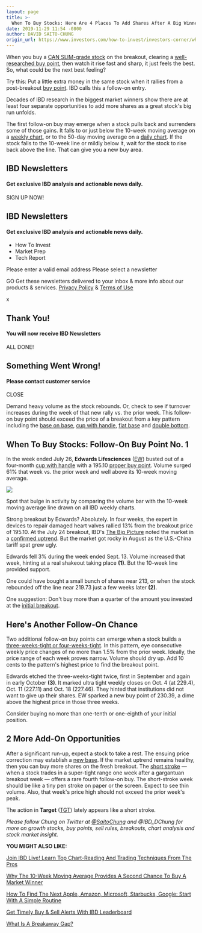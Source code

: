 ```yaml
---
layout: page
title: >-
  When To Buy Stocks: Here Are 4 Places To Add Shares After A Big Winner Breaks Out
date: 2019-11-29 11:54 -0800
author: DAVID SAITO-CHUNG
origin_url: https://www.investors.com/how-to-invest/investors-corner/when-to-buy-stocks-here-are-4-places-to-add-shares-after-big-winner-breaks-out/
---
```


When you buy a [CAN SLIM-grade stock](https://www.investors.com/ibd-university/can-slim/) on the breakout, clearing a [well-researched buy point](https://www.investors.com/how-to-invest/investors-corner/chart-reading-basics-how-a-buy-point-marks-a-time-of-opportunity/), then watch it rise fast and sharp, it just feels the best. So, what could be the next best feeling?

Try this: Put a little extra money in the same stock when it rallies from a post-breakout [buy point](https://www.investors.com/how-to-invest/investors-corner/chart-reading-basics-how-a-buy-point-marks-a-time-of-opportunity/). IBD calls this a follow-on entry.

Decades of IBD research in the biggest market winners show there are at least four separate opportunities to add more shares as a great stock's big run unfolds.

The first follow-on buy may emerge when a stock pulls back and surrenders some of those gains. It falls to or just below the 10-week moving average on a [weekly chart](https://research.investors.com/stock-charts/nasdaq-nasdaq-composite-0ndqc.htm?cht=pvc&type=DAILY), or to the 50-day moving average on a [daily chart](https://research.investors.com/stock-charts/nasdaq-nasdaq-composite-0ndqc.htm?cht=pvc&type=DAILY). If the stock falls to the 10-week line or mildly below it, wait for the stock to rise back above the line. That can give you a new buy area.

## IBD Newsletters

#### Get exclusive IBD analysis and actionable news daily.

SIGN UP NOW!

## IBD Newsletters

#### Get exclusive IBD analysis and actionable news daily.

- How To Invest
- Market Prep
- Tech Report

Please enter a valid email address
Please select a newsletter

GO
Get these newsletters delivered to your inbox & more info about our products & services. [Privacy Policy](https://www.investors.com/investors-business-daily-privacy-policy/) & [Terms of Use](https://www.investors.com/home/investors-business-daily-inc-terms-of-use/)

x

## Thank You!

#### You will now receive IBD Newsletters

ALL DONE!

## Something Went Wrong!

#### Please contact customer service

CLOSE

Demand heavy volume as the stock rebounds. Or, check to see if turnover increases during the week of that new rally vs. the prior week. This follow-on buy point should exceed the price of a breakout from a key pattern including the [base on base](https://www.investors.com/how-to-invest/investors-corner/charts-101-how-the-base-on-base-etches-superb-stock-gains/), [cup with handle](https://www.investors.com/how-to-invest/investors-corner/how-to-buy-stocks-cup-with-handle-base-alibaba-stock-buy-point/), [flat base](https://www.investors.com/how-to-invest/investors-corner/flat-base-stock-dollar-tree-breakout/) and [double bottom](https://www.investors.com/how-to-invest/investors-corner/when-buy-growth-stocks-why-double-bottom-base-fuels-strong-breakouts/).

## When To Buy Stocks: Follow-On Buy Point No. 1

In the week ended July 26, **Edwards Lifesciences** ([EW](https://research.investors.com/quote.aspx?symbol=EW)) busted out of a four-month [cup with handle](https://www.investors.com/how-to-invest/investors-corner/the-basics-how-to-analyze-a-stocks-cup-with-handle/) with a 195.10 [proper buy point](https://www.investors.com/how-to-invest/investors-corner/chart-reading-basics-how-a-buy-point-marks-a-time-of-opportunity/). Volume surged 61% that week vs. the prior week and well above its 10-week moving average.

![](https://www.investors.com/wp-content/uploads/2019/11/IC_EW120219-241x300.jpg)

Spot that bulge in activity by comparing the volume bar with the 10-week moving average line drawn on all IBD weekly charts.

Strong breakout by Edwards? Absolutely. In four weeks, the expert in devices to repair damaged heart valves rallied 13% from the breakout price of 195.10. At the July 24 breakout, IBD's [The Big Picture](https://www.investors.com/category/market-trend/the-big-picture/) noted the market in a [confirmed uptrend](https://www.investors.com/how-to-invest/investors-corner/what-is-a-follow-through-day/). But the market got rocky in August as the U.S.-China tariff spat grew ugly.

Edwards fell 3% during the week ended Sept. 13. Volume increased that week, hinting at a real shakeout taking place **(1)**. But the 10-week line provided support.

One could have bought a small bunch of shares near 213, or when the stock rebounded off the line near 219.73 just a few weeks later **(2)**.

One suggestion: Don't buy more than a quarter of the amount you invested at the [initial breakout](https://www.investors.com/how-to-invest/investors-corner/what-is-stock-breakout/).

## Here's Another Follow-On Chance

Two additional follow-on buy points can emerge when a stock builds a [three-weeks-tight or four-weeks-tight](https://www.investors.com/how-to-invest/investors-corner/how-the-3-weeks-tight-pattern-gives-you-an-extra-buy-point/). In this pattern, eye consecutive weekly price changes of no more than 1.5% from the prior week. Ideally, the price range of each week proves narrow. Volume should dry up. Add 10 cents to the pattern's highest price to find the breakout point.

Edwards etched the three-weeks-tight twice, first in September and again in early October **(3)**. It marked ultra tight weekly closes on Oct. 4 (at 229.4), Oct. 11 (227.11) and Oct. 18 (227.46). They hinted that institutions did not want to give up their shares. EW sparked a new buy point of 230.39, a dime above the highest price in those three weeks.

Consider buying no more than one-tenth or one-eighth of your initial position.

## 2 More Add-On Opportunities

After a significant run-up, expect a stock to take a rest. The ensuing price correction may establish a [new base](https://www.investors.com/how-to-invest/investors-corner/investor-basics-why-learning-base-patterns-gets-the-ball-rolling/). If the market uptrend remains healthy, then you can buy more shares on the fresh breakout. The [short stroke](https://www.investors.com/how-to-invest/investors-corner/smart-chart-reading-why-short-stroke-3-weeks-tight-give-a-profit-opportunity/) — when a stock trades in a super-tight range one week after a gargantuan breakout week — offers a rare fourth follow-on buy. The short-stroke week should be like a tiny pen stroke on paper or the screen. Expect to see thin volume. Also, that week's price high should not exceed the prior week's peak.

The action in **Target** ([TGT](https://research.investors.com/quote.aspx?symbol=TGT)) lately appears like a short stroke.

_Please follow Chung on Twitter at [@SaitoChung](https://twitter.com/SaitoChung) and @IBD_DChung for more on growth stocks, buy points, sell rules, breakouts, chart analysis and stock market insight._

**YOU MIGHT ALSO LIKE:**

[Join IBD Live! Learn Top Chart-Reading And Trading Techniques From The Pros](https://shop.investors.com/offer/splashresponsive.aspx?id=IBD-Live&intcode=icmhpbrdcstmsg|cms|ibdlive|2019|11|ibdlive|na|707596&src=A00387A)

[Why The 10-Week Moving Average Provides A Second Chance To Buy A Market Winner](https://www.investors.com/how-to-invest/investors-corner/how-to-buy-stocks-why-the-10-week-moving-average-offers-new-entry-points/)

[How To Find The Next Apple, Amazon, Microsoft, Starbucks, Google: Start With A Simple Routine](https://www.investors.com/research/how-to-invest-in-the-stock-market-start-with-a-simple-routine/)

[Get Timely Buy & Sell Alerts With IBD Leaderboard](https://www.investors.com/product/leaderboard/?artProdLink=Leaderboard)

[What Is A Breakaway Gap?](https://www.investors.com/how-to-invest/investors-corner/why-buying-great-stocks-on-a-gap-up-is-sound-investing-strategy/)

